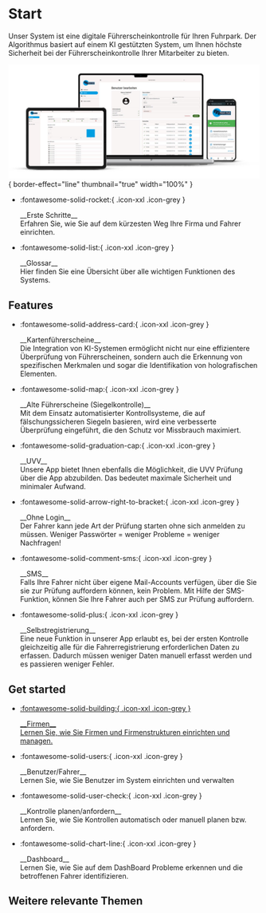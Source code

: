 # Start

Unser System ist eine digitale Führerscheinkontrolle für Ihren Fuhrpark. Der Algorithmus basiert auf einem KI gestützten System, um Ihnen höchste Sicherheit bei der Führerscheinkontrolle Ihrer Mitarbeiter zu bieten.

![ShoutOut](images/verifyfleethub.jpg){ border-effect="line" thumbnail="true" width="100%" }

<div class="grid cards" markdown>

- :fontawesome-solid-rocket:{ .icon-xxl .icon-grey }
    <p>
    __Erste Schritte__ <br/>
    Erfahren Sie, wie Sie auf dem kürzesten Weg Ihre Firma und Fahrer einrichten.
    </p>
- :fontawesome-solid-list:{ .icon-xxl .icon-grey } 
    <p>
    __Glossar__ <br/> 
    Hier finden Sie eine Übersicht über alle wichtigen Funktionen des Systems.
    </p>

</div>

## Features

<div class="grid cards" markdown>

- :fontawesome-solid-address-card:{ .icon-xxl .icon-grey }
    <p>
    __Kartenführerscheine__ <br/>
    Die Integration von KI-Systemen ermöglicht nicht nur eine effizientere Überprüfung von Führerscheinen, sondern auch die Erkennung von spezifischen Merkmalen und sogar die Identifikation von holografischen Elementen.
    </p>
- :fontawesome-solid-map:{ .icon-xxl .icon-grey } 
    <p>
    __Alte Führerscheine (Siegelkontrolle)__ <br/> 
    Mit dem Einsatz automatisierter Kontrollsysteme, die auf fälschungssicheren Siegeln basieren, wird eine verbesserte Überprüfung eingeführt, die den Schutz vor Missbrauch maximiert.
    </p>
- :fontawesome-solid-graduation-cap:{ .icon-xxl .icon-grey } 
    <p>
    __UVV__ <br/> 
    Unsere App bietet Ihnen ebenfalls die Möglichkeit, die UVV Prüfung über die App abzubilden. Das bedeutet maximale Sicherheit und minimaler Aufwand.
    </p>
- :fontawesome-solid-arrow-right-to-bracket:{ .icon-xxl .icon-grey } 
    <p>
    __Ohne Login__ <br/> 
    Der Fahrer kann jede Art der Prüfung starten ohne sich anmelden zu müssen. Weniger Passwörter = weniger Probleme = weniger Nachfragen!
    </p>
- :fontawesome-solid-comment-sms:{ .icon-xxl .icon-grey } 
    <p>
    __SMS__ <br/> 
    Falls Ihre Fahrer nicht über eigene Mail-Accounts verfügen, über die Sie sie zur Prüfung auffordern können, kein Problem. Mit Hilfe der SMS-Funktion, können Sie Ihre Fahrer auch per SMS zur Prüfung auffordern.
    </p>
- :fontawesome-solid-plus:{ .icon-xxl .icon-grey } 
    <p>
    __Selbstregistrierung__ <br/> 
    Eine neue Funktion in unserer App erlaubt es, bei der ersten Kontrolle gleichzeitig alle für die Fahrerregistrierung erforderlichen Daten zu erfassen. Dadurch müssen weniger Daten manuell erfasst werden und es passieren weniger Fehler.
    </p>
</div>

## Get started

<div class="grid cards" markdown>

- <a href="/Companies/">
    :fontawesome-solid-building:{ .icon-xxl .icon-grey }
    <p>
    __Firmen__ <br/>
    Lernen Sie, wie Sie Firmen und Firmenstrukturen einrichten und managen.
    </p>
  </a>
- :fontawesome-solid-users:{ .icon-xxl .icon-grey } 
    <p>
    __Benutzer/Fahrer__ <br/> 
    Lernen Sie, wie Sie Benutzer im System einrichten und verwalten    
    </p>
- :fontawesome-solid-user-check:{ .icon-xxl .icon-grey }
    <p>
    __Kontrolle planen/anfordern__ <br/>
    Lernen Sie, wie Sie Kontrollen automatisch oder manuell planen bzw. anfordern.
    </p>
- :fontawesome-solid-chart-line:{ .icon-xxl .icon-grey } 
    <p>
    __Dashboard__ <br/> 
    Lernen Sie, wie Sie auf dem DashBoard Probleme erkennen und die betroffenen Fahrer identifizieren.
    </p>

</div>

## Weitere relevante Themen
